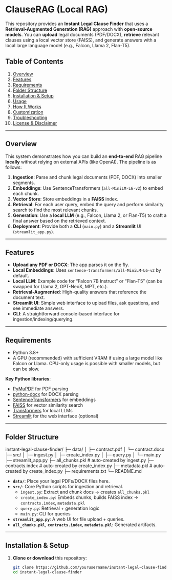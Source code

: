 # ClauseRAG (Local RAG)

This repository provides an **Instant Legal Clause Finder** that uses a **Retrieval-Augmented Generation (RAG)** approach with **open-source models**. You can **upload** legal documents (PDF/DOCX), **retrieve** relevant clauses using a local vector store (FAISS), and generate answers with a local large language model (e.g., Falcon, Llama 2, Flan-T5).

## Table of Contents
1. [Overview](#overview)  
2. [Features](#features)  
3. [Requirements](#requirements)  
4. [Folder Structure](#folder-structure)  
5. [Installation & Setup](#installation--setup)  
6. [Usage](#usage)  
7. [How It Works](#how-it-works)  
8. [Customization](#customization)  
9. [Troubleshooting](#troubleshooting)  
10. [License & Disclaimer](#license--disclaimer)

---

## Overview

This system demonstrates how you can build an **end-to-end** RAG pipeline **locally** without relying on external APIs (like OpenAI). The pipeline is as follows:

1. **Ingestion**: Parse and chunk legal documents (PDF, DOCX) into smaller segments.  
2. **Embeddings**: Use SentenceTransformers (`all-MiniLM-L6-v2`) to embed each chunk.  
3. **Vector Store**: Store embeddings in a **FAISS** index.  
4. **Retrieval**: For each user query, embed the query and perform similarity search to find the most relevant chunks.  
5. **Generation**: Use a **local LLM** (e.g., Falcon, Llama 2, or Flan-T5) to craft a final answer based on the retrieved context.  
6. **Deployment**: Provide both a **CLI** (`main.py`) and a **Streamlit** UI (`streamlit_app.py`).

---

## Features

- **Upload any PDF or DOCX**: The app parses it on the fly.  
- **Local Embeddings**: Uses `sentence-transformers/all-MiniLM-L6-v2` by default.  
- **Local LLM**: Example code for “Falcon 7B Instruct” or “Flan-T5” (can be swapped for Llama 2, GPT-NeoX, MPT, etc.).  
- **Retrieval-Augmented**: High-quality answers that reference the document text.  
- **Streamlit UI**: Simple web interface to upload files, ask questions, and see immediate answers.  
- **CLI**: A straightforward console-based interface for ingestion/indexing/querying.

---

## Requirements

- Python 3.8+  
- A GPU (recommended) with sufficient VRAM if using a large model like Falcon or Llama. CPU-only usage is possible with smaller models, but can be slow.  

**Key Python libraries**:  
- [PyMuPDF](https://pymupdf.readthedocs.io/) for PDF parsing  
- [python-docx](https://github.com/python-openxml/python-docx) for DOCX parsing  
- [SentenceTransformers](https://www.sbert.net/) for embeddings  
- [FAISS](https://github.com/facebookresearch/faiss) for vector similarity search  
- [Transformers](https://github.com/huggingface/transformers) for local LLMs  
- [Streamlit](https://streamlit.io/) for the web interface (optional)

---

## Folder Structure

instant-legal-clause-finder/
├─ data/
│   ├─ contract.pdf
│   └─ contract.docx
├─ src/
│   ├─ ingest.py
│   ├─ create_index.py
│   ├─ query.py
│   └─ main.py
├─ streamlit_app.py
├─ all_chunks.pkl       # auto-created by ingest.py
├─ contracts.index      # auto-created by create_index.py
├─ metadata.pkl         # auto-created by create_index.py
├─ requirements.txt
└─ README.md

- **`data/`**: Place your legal PDFs/DOCX files here.  
- **`src/`**: Core Python scripts for ingestion and retrieval.  
  - `ingest.py`: Extract and chunk docs -> creates `all_chunks.pkl`  
  - `create_index.py`: Embeds chunks, builds FAISS index -> `contracts.index`, `metadata.pkl`  
  - `query.py`: Retrieval + generation logic  
  - `main.py`: CLI for queries  
- **`streamlit_app.py`**: A web UI for file upload + queries.  
- **`all_chunks.pkl`**, **`contracts.index`**, **`metadata.pkl`**: Generated artifacts.

---

## Installation & Setup

1. **Clone or download** this repository:  
   ```bash
   git clone https://github.com/yourusername/instant-legal-clause-finder.git
   cd instant-legal-clause-finder
